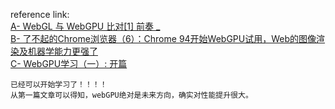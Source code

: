 reference link:<br/>
[A- WebGL 与 WebGPU 比对[1] 前奏 _](https://www.cnblogs.com/onsummer/p/webgl-vs-webgpu-history.html)<br/>
[B- 了不起的Chrome浏览器（6）：Chrome 94开始WebGPU试用，Web的图像渲染及机器学能力更强了](https://blog.fundebug.com/2021/09/26/chrome-94-introduction/)<br/>
[C- WebGPU学习（一）: 开篇](https://zhuanlan.zhihu.com/p/95461662)<br/>

```
已经可以开始学习了！！！！
从第一篇文章可以得知，webGPU绝对是未来方向，确实对性能提升很大。
```